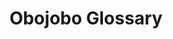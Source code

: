 ---
title: Obojobo Glossary
redirect_to: https://ucfopen.github.io/Obojobo-Docs/releases/v3.3.2/developers/glossary
---
